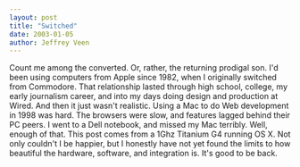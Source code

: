 ```yaml
---
layout: post
title: "Switched"
date: 2003-01-05
author: Jeffrey Veen
---
```

Count me among the converted. Or, rather, the returning prodigal son. I'd been using computers from Apple since 1982, when I originally switched from Commodore. That relationship lasted through high school, college, my early journalism career, and into my days doing design and production at Wired. And then it just wasn't realistic. Using a Mac to do Web development in 1998 was hard. The browsers were slow, and features lagged behind their PC peers. I went to a Dell notebook, and missed my Mac terribly. Well, enough of that. This post comes from a 1Ghz Titanium G4 running OS X. Not only couldn't I be happier, but I honestly have not yet found the limits to how beautiful the hardware, software, and integration is. It's good to be back.

